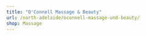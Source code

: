 ```yaml
---
title: "O'Connell Massage & Beauty"
url: /north-adelaide/oconnell-massage-und-beauty/
shop: Massage
---
```


